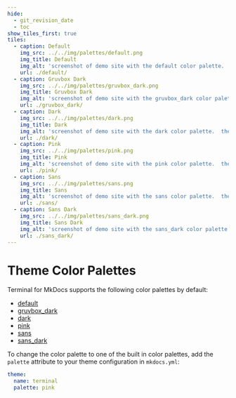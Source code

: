 ```yaml
---
hide:
  - git_revision_date
  - toc
show_tiles_first: true
tiles:
  - caption: Default
    img_src: ../../img/palettes/default.png
    img_title: Default
    img_alt: 'screenshot of demo site with the default color palette.  the site uses a white background with light blue hyperlinks.'
    url: ./default/
  - caption: Gruvbox Dark
    img_src: ../../img/palettes/gruvbox_dark.png
    img_title: Gruvbox Dark
    img_alt: 'screenshot of demo site with the gruvbox_dark color palette.  the site uses a dark grey background with orange hyperlinks and light yellow text.'
    url: ./gruvbox_dark/
  - caption: Dark
    img_src: ../../img/palettes/dark.png
    img_title: Dark
    img_alt: 'screenshot of demo site with the dark color palette.  the site uses a black background with light blue hyperlinks and white text.'
    url: ./dark/    
  - caption: Pink
    img_src: ../../img/palettes/pink.png
    img_title: Pink
    img_alt: 'screenshot of demo site with the pink color palette.  the site uses a white background with pink hyperlinks.'
    url: ./pink/        
  - caption: Sans
    img_src: ../../img/palettes/sans.png
    img_title: Sans
    img_alt: 'screenshot of demo site with the sans color palette.  the site uses a white background with light blue hyperlinks and sans font.'
    url: ./sans/    
  - caption: Sans Dark
    img_src: ../../img/palettes/sans_dark.png
    img_title: Sans Dark
    img_alt: 'screenshot of demo site with the sans_dark color palette.  the site uses a black background with light blue hyperlinks and white text in sans font.'
    url: ./sans_dark/            
---
```



# Theme Color Palettes
Terminal for MkDocs supports the following color palettes by default:

  - [default](default.md)
  - [gruvbox_dark](gruvbox_dark.md)
  - [dark](dark.md)
  - [pink](pink.md)
  - [sans](sans.md)
  - [sans_dark](sans_dark.md)

To change the color palette to one of the built in color palettes, add the `palette` attribute to your theme configuration in `mkdocs.yml`:

```yaml
theme:
  name: terminal
  palette: pink
```

